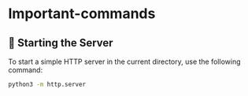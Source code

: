 # Important-commands

## 🚀 Starting the Server

To start a simple HTTP server in the current directory, use the following command:

```bash
python3 -m http.server

